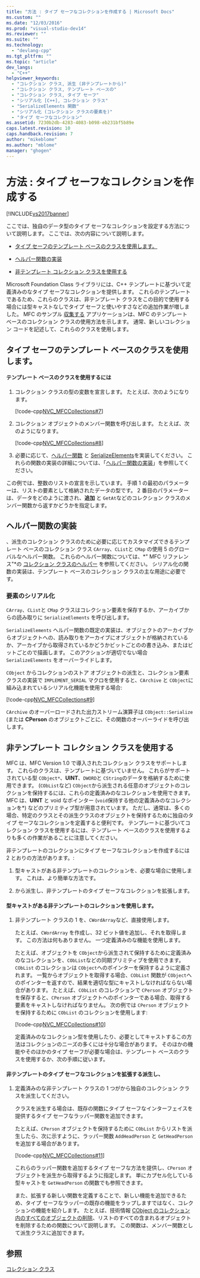 ```yaml
---
title: "方法 : タイプ セーフなコレクションを作成する | Microsoft Docs"
ms.custom: ""
ms.date: "12/03/2016"
ms.prod: "visual-studio-dev14"
ms.reviewer: ""
ms.suite: ""
ms.technology: 
  - "devlang-cpp"
ms.tgt_pltfrm: ""
ms.topic: "article"
dev_langs: 
  - "C++"
helpviewer_keywords: 
  - "コレクション クラス, 派生 (非テンプレートから)"
  - "コレクション クラス, テンプレート ベースの"
  - "コレクション クラス, タイプ セーフ"
  - "シリアル化 [C++], コレクション クラス"
  - "SerializeElements 関数"
  - "シリアル化 (コレクション クラスの要素を)"
  - "タイプ セーフなコレクション"
ms.assetid: 7230b2db-4283-4083-b098-eb231bf5b89e
caps.latest.revision: 10
caps.handback.revision: 7
author: "mikeblome"
ms.author: "mblome"
manager: "ghogen"
---
```

# 方法 : タイプ セーフなコレクションを作成する
[!INCLUDE[vs2017banner](../assembler/inline/includes/vs2017banner.md)]

ここでは、独自のデータ型のタイプ セーフなコレクションを設定する方法について説明します。  ここでは、次の内容について説明します。  
  
-   [タイプ セーフのテンプレート ベースのクラスを使用します。](#_core_using_template.2d.based_classes_for_type_safety)  
  
-   [ヘルパー関数の実装](#_core_implementing_helper_functions)  
  
-   [非テンプレート コレクション クラスを使用する](#_core_using_nontemplate_collection_classes)  
  
 Microsoft Foundation Class ライブラリには、C\+\+ テンプレートに基づいて定義済みのなタイプ セーフなコレクションを提供します。  これらのテンプレートであるため、これらのクラスは、非テンプレート クラスをこの目的で使用する場合には型キャストなしでタイプ セーフと使いやすさなどの追加作業が増しました。  MFC のサンプル [収集する](../top/visual-cpp-samples.md) アプリケーションは、MFC のテンプレート ベースのコレクション クラスの使用方法を示します。  通常、新しいコレクション コードを記述して、これらのクラスを使用します。  
  
##  <a name="_core_using_template.2d.based_classes_for_type_safety"></a> タイプ セーフのテンプレート ベースのクラスを使用します。  
  
#### テンプレート ベースのクラスを使用するには  
  
1.  コレクション クラスの型の変数を宣言します。  たとえば、次のようになります。  
  
     [!code-cpp[NVC_MFCCollections#7](../mfc/codesnippet/CPP/how-to-make-a-type-safe-collection_1.cpp)]  
  
2.  コレクション オブジェクトのメンバー関数を呼び出します。  たとえば、次のようになります。  
  
     [!code-cpp[NVC_MFCCollections#8](../mfc/codesnippet/CPP/how-to-make-a-type-safe-collection_2.cpp)]  
  
3.  必要に応じて、[ヘルパー関数](../mfc/reference/collection-class-helpers.md) と [SerializeElements](../Topic/SerializeElements.md)を実装してください。  これらの関数の実装の詳細については、「[ヘルパー関数の実装](#_core_implementing_helper_functions)」を参照してください。  
  
 この例では、整数のリストの宣言を示しています。  手順 1 の最初のパラメーターは、リストの要素として格納されたデータの型です。  2 番目のパラメーターは、データをどのように渡され、**追加** と `GetAt`などのコレクション クラスのメンバー関数から返すかどうかを指定します。  
  
##  <a name="_core_implementing_helper_functions"></a> ヘルパー関数の実装  
 、派生のコレクション クラスのために必要に応じてカスタマイズできるテンプレート ベースのコレクション クラス `CArray`、`CList`と `CMap` の使用 5 のグローバルなヘルパー関数。  これらのヘルパー関数については、*" MFC リファレンス"*の [コレクション クラスのヘルパー](../mfc/reference/collection-class-helpers.md) を参照してください。  シリアル化の関数の実装は、テンプレート ベースのコレクション クラスの主な用途に必要です。  
  
###  <a name="_core_serializing_elements"></a> 要素のシリアル化  
 `CArray`、`CList`と `CMap` クラスはコレクション要素を保存するか、アーカイブからの読み取りに `SerializeElements` を呼び出します。  
  
 `SerializeElements` ヘルパー関数の既定の実装は、オブジェクトのアーカイブからオブジェクトへの、読み取りをアーカイブにオブジェクトが格納されているか、アーカイブから取得されているかどうかビットごとのの書き込み、またはビットごとので描画します。  このアクションが適切でない場合 `SerializeElements` をオーバーライドします。  
  
 `CObject` からコレクションのストア オブジェクトの派生と、コレクション要素クラスの実装で `IMPLEMENT_SERIAL` マクロを使用すると、`CArchive` と `CObject`に組み込まれているシリアル化機能を使用する場合:  
  
 [!code-cpp[NVC_MFCCollections#9](../mfc/codesnippet/CPP/how-to-make-a-type-safe-collection_3.cpp)]  
  
 `CArchive` のオーバーロードされた出力ストリーム演算子は `CObject::Serialize` \(または **CPerson** のオブジェクトごとに、その関数のオーバーライドを呼び出します。  
  
##  <a name="_core_using_nontemplate_collection_classes"></a> 非テンプレート コレクション クラスを使用する  
 MFC は、MFC Version 1.0 で導入されたコレクション クラスをサポートします。  これらのクラスは、テンプレートに基づいていません。  これらがサポートされている型 `CObject*`、**UINT**、`DWORD`と `CString`のデータを格納するために使用できます。   \(`CObList`など\) `CObject`から派生される任意のオブジェクトのコレクションを保持するには、これらの定義済みのなコレクションを使用できます。  MFC は、**UINT** と void なポインター \(`void`保持する他の定義済みのなコレクションを\*\) などのプリミティブ型が用意されています。  ただし、通常は、多くの場合、特定のクラスとその派生クラスのオブジェクトを保持するために独自のタイプ セーフなコレクションを定義すると便利です。  テンプレートに基づいてコレクション クラスを使用するには、テンプレート ベースのクラスを使用するよりも多くの作業があることに注意してください。  
  
 非テンプレートのコレクションにタイプ セーフなコレクションを作成するには 2 とおりの方法があります。:  
  
1.  型キャストがある非テンプレートのコレクションを、必要な場合に使用します。  これは、より簡単な方法です。  
  
2.  から派生し、非テンプレートのタイプ セーフなコレクションを拡張します。  
  
#### 型キャストがある非テンプレートのコレクションを使用します。  
  
1.  非テンプレート クラスの 1 を、`CWordArray`など、直接使用します。  
  
     たとえば、`CWordArray` を作成し、32 ビット値を追加し、それを取得します。  この方法は何もありません。  一つ定義済みのな機能を使用します。  
  
     たとえば、オブジェクトを `CObject`から派生されて保持するために定義済みのなコレクションを、`CObList`などの同期プリミティブを使用できます。  `CObList` のコレクションは `CObject`へのポインターを保持するように定義されます。  一覧からオブジェクトを取得する場合、`CObList` 関数が `CObject`へのポインターを返すので、結果を適切な型にキャストしなければならない場合があります。  たとえば、`CObList` のコレクションで `CPerson` オブジェクトを保存すると、`CPerson` オブジェクトへのポインターである場合、取得する要素をキャストしなければなりません。  次の例では `CPerson` オブジェクトを保持するために `CObList` のコレクションを使用します:  
  
     [!code-cpp[NVC_MFCCollections#10](../mfc/codesnippet/CPP/how-to-make-a-type-safe-collection_4.cpp)]  
  
     定義済みのなコレクション型を使用したり、必要としてキャストするこの方法はコレクションのニーズの多くには十分な場合があります。  そのほかの機能やそのほかのタイプ セーフが必要な場合は、テンプレート ベースのクラスを使用するか、次の手順に従います。  
  
#### 非テンプレートのタイプ セーフなコレクションを拡張する派生し、  
  
1.  定義済みのな非テンプレート クラスの 1 つがから独自のコレクション クラスを派生してください。  
  
     クラスを派生する場合は、既存の関数にタイプ セーフなインターフェイスを提供するタイプ セーフなラッパー関数を追加できます。  
  
     たとえば、`CPerson` オブジェクトを保持するために `CObList` からリストを派生したら、次に示すように、ラッパー関数 `AddHeadPerson` と `GetHeadPerson`を追加する場合があります。  
  
     [!code-cpp[NVC_MFCCollections#11](../mfc/codesnippet/CPP/how-to-make-a-type-safe-collection_5.h)]  
  
     これらのラッパー関数を追加するタイプ セーフな方法を提供し、`CPerson` オブジェクトを派生から取得するように指定します。  単にカプセル化している型キャストを `GetHeadPerson` の関数でも参照できます。  
  
     また、拡張する新しい関数を定義することで、新しい機能を追加できるため、タイプ セーフなラッパーの既存の機能をラップしますではなく、コレクションの機能を紹介します。  たとえば、技術情報 [CObject のコレクション内のすべてのオブジェクトの削除](../Topic/Deleting%20All%20Objects%20in%20a%20CObject%20Collection.md)、リストのすべての含まれるオブジェクトを削除するための関数について説明します。  この関数は、メンバー関数として派生クラスに追加できます。  
  
## 参照  
 [コレクション クラス](../mfc/collections.md)